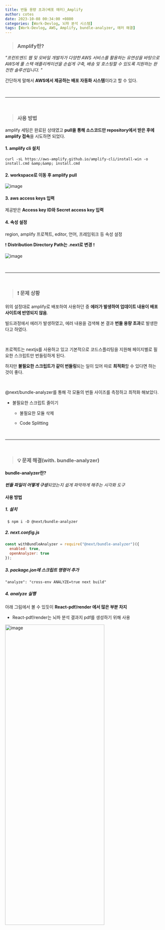 ```yaml
---
title: 번들 용량 초과(배포 에러)_Amplify
author: cotes
date: 2023-10-08 00:34:00 +0800
categories: [Work-Devlog, 뇌파 분석 시스템]
tags: [Work-Devlog, AWS, Amplify, bundle-analyzer, 에러 해결]
---
```


<!-- 프로젝트 작업하면서 했던 고민, 어떻게 해결했는지에 대한 내용이 담겨져있습니다. -->

> ### Amplify란?

_"프런트엔드 웹 및 모바일 개발자가 다양한 AWS 서비스를 활용하는 유연성을 바탕으로 AWS에 풀 스택 애플리케이션을 손쉽게 구축, 배송 및 호스팅할 수 있도록 지원하는 완전한 솔루션입니다. "_

간단하게 말해서 **AWS에서 제공하는 배포 자동화 시스템**이라고 할 수 있다.

<br/>

---

<br/>

> ### 사용 방법

amplify 세팅은 완료된 상태였고 **pull을 통해 소스코드만 repository에서 받은 후에 amplify 접속**을 시도하면 되었다.

#### 1. amplify cli 설치

```
curl -sL https://aws-amplify.github.io/amplify-cli/install-win -o install.cmd &amp;&amp; install.cmd

```

#### 2. workspace로 이동 후 amplify pull

![image](https://github.com/hajung00/SidePJ-next-node-full-sns/assets/66300154/bc6514e8-3fcf-4dce-a565-faa94ffa8408)

#### 3. aws access keys 입력

제공받은 **Access key ID와 Secret access key 입력**

#### 4. 속성 설정

region, amplify 프로젝트, editor, 언어, 프레임워크 등 속성 설정

❗ **Distribution Directory Path는 .next로 변경** ❗

![image](https://github.com/hajung00/SidePJ-next-node-full-sns/assets/66300154/06a005bb-0420-47d1-b41e-c2f7aa1d6f0e)

<br/>

---

<br/>

> ### ❗ 문제 상황

위의 설정대로 amplify로 배포하여 사용하던 중 **에러가 발생하여 업데이트 내용이 배포 사이트에 반영되지 않음**.

빌드과정에서 에러가 발생하였고, 에러 내용을 검색해 본 결과 **번들 용량 초과**로 발생한다고 하였다.

<br/>

프로젝트는 nextjs를 사용하고 있고 기본적으로 코드스플리팅을 지원해 페이지별로 필요한 스크립트만 번들링하게 된다. <br/>

하지만 **불필요한 스크립트가 같이 번들링**되는 일이 있어 따로 **최적화**할 수 있다면 하는 것이 좋다.

<br/>

@next/bundle-analyzer를 통해 각 모듈의 번들 사이즈를 측정하고 최적화 해보았다.

- 불필요한 스크립트 줄이기

  - 불필요한 모듈 삭제

  - Code Splitting

<br/>

---

<br/>

> ### 💡 문제 해결(with. bundle-analyzer)

#### bundle-analyzer란?

_**번들 파일이 어떻게 구성**되었는지 쉽게 파악하게 해주는 시각화 도구_

#### 사용 방법

##### 1. 설치

```
 $ npm i -D @next/bundle-analyzer
```

##### 2. next.config.js

```javascript
const withBundleAnalyzer = require("@next/bundle-analyzer")({
  enabled: true,
  openAnalyzer: true
});
```

##### 3. package.jon에 스크립트 명령어 추가

```
"analyze": "cross-env ANALYZE=true next build"
```

##### 4. analyze 실행

아래 그림에서 볼 수 있듯이 **React-pdf/render 에서 많은 부분 차지**

- React-pdf/render는 뇌파 분석 결과지 pdf를 생성하기 위해 사용

<img src="https://github.com/hajung00/SidePJ-next-node-full-sns/assets/66300154/55d404d6-9305-43a4-9793-6a6a4bd5e5b3" width="80%" height="50%" alt="image"/>

##### 5. 번들 size 확인

bundle-analyzer에서 확인했던 것 처럼 **React-pdf/render가 사용되는 페이지의 번들 사이즈가 큰 것을 확인**

- React-pdf/render라이브러리를 사용하는 컴포넌트 => ReportLayout

- **ReportLayout 컴포넌트를 사용하는 페이지 => report, reportDetail**

<img src="https://github.com/hajung00/SidePJ-next-node-full-sns/assets/66300154/f3e14864-5751-4f3d-84f1-1421fcbca7ae" width="80%" height="50%" alt="image"/>

#### 💡해결 방법 1. 불필요한 모듈 삭제

기존에 설치하고 사용하지 않는 모듈을 모두 삭제하고 import 하고 사용하지 않았던 모듈도 모두 제거해 주었다.

#### 💡해결 방법 2. Code Splitting

- 하나로 합쳐진 **번들 파일을 여러 조각으로 분리해 필요할 때만 따로 로드**하기 위해 사용

- **페이지 초기 로드 시 필요하지 않은 컴포넌트**(ex. 유저와 페이지가 상호 작용한 후에 나타나는 모달 컴포넌트)는 dynamic import를 사용해 **코드 스플리팅을 적용**

- **report페이지**에서는 사용자가 선택한 파일에 대한 결과지 pdf가 보여지는 것이므로 **pdf생성 컴포넌트(ReportLayout)를 코드 스플리팅 적용**

![그림3](https://github.com/hajung00/SidePJ-next-node-full-sns/assets/66300154/2463d7c6-f3aa-4b2d-9491-ff8d0e863291)

- Code Splitting 방법

  - report페이지에서 **ReportLayout를 import할 때 코드 스플리팅** 적용

```javascript
import dynamic from "next/dynamic";
const ReportLayout = dynamic(() => import("./_app/ReportLayout"));
```

<br/>

---

<br/>

> ### 💡 문제 해결 확인

| Code Splitting 전                                                                                                    | Code Splitting 후                                                                                                    |
| -------------------------------------------------------------------------------------------------------------------- | -------------------------------------------------------------------------------------------------------------------- |
| ![image](https://github.com/hajung00/SidePJ-next-node-full-sns/assets/66300154/29c7094b-ca1c-49c2-90b8-e216528e4d53) | ![image](https://github.com/hajung00/SidePJ-next-node-full-sns/assets/66300154/36f223bc-9892-4eb6-9dd1-f772077bb3f9) |

<br/>

**Code Splitting 전 build**
<img src="https://github.com/hajung00/SidePJ-next-node-full-sns/assets/66300154/44d9eb0c-6e4b-488d-9721-988f6f20c4fc" width="80%" height="50%" alt="image"/>

<br/>

**Code Splitting 후 build**
<img src="https://github.com/hajung00/SidePJ-next-node-full-sns/assets/66300154/ef260313-5414-4ec0-8061-179604570147" width="80%" height="50%" alt="image"/>

<br/>

---

<br/>

> ### 📑 참고 자료

[AWS Amplify로 next 프로젝트 배포하기(SSR)](https://velog.io/@mimi0905/AWS-Amplify%EB%A1%9C-next-%ED%94%84%EB%A1%9C%EC%A0%9D%ED%8A%B8-%EB%B0%B0%ED%8F%AC%ED%95%98%EA%B8%B0SSR#amplify-cli-%EC%84%A4%EC%B9%98)

[aws amplify 기능 정리](https://java8.tistory.com/485)

[[nextjs] bundle-analyzer를 사용한 최적화 일기](https://velog.io/@pds0309/nextjs-bundle-analyzer%EB%A5%BC-%EC%82%AC%EC%9A%A9%ED%95%9C-%EC%B5%9C%EC%A0%81%ED%99%94-%EC%9D%BC%EA%B8%B0)
